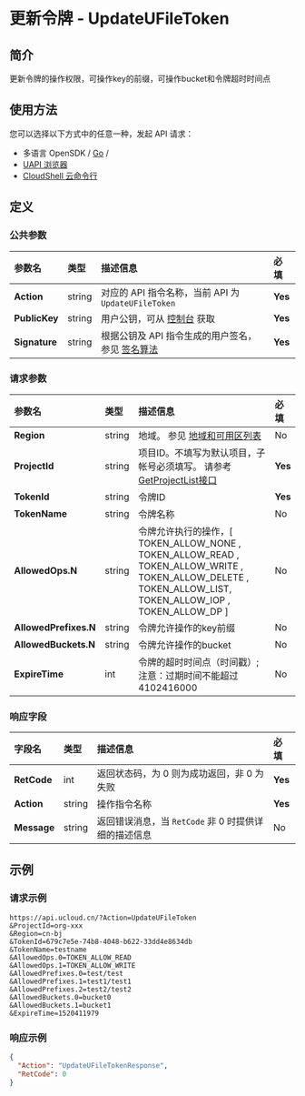 # 更新令牌 - UpdateUFileToken

## 简介

更新令牌的操作权限，可操作key的前缀，可操作bucket和令牌超时时间点






## 使用方法

您可以选择以下方式中的任意一种，发起 API 请求：
- 多语言 OpenSDK / [Go](https://github.com/ucloud/ucloud-sdk-go) /
- [UAPI 浏览器](https://console.ucloud.cn/uapi/detail?id=UpdateUFileToken)
- [CloudShell 云命令行](https://shell.ucloud.cn/)


## 定义

### 公共参数

| 参数名 | 类型 | 描述信息 | 必填 |
|:---|:---|:---|:---|
| **Action**     | string  | 对应的 API 指令名称，当前 API 为 `UpdateUFileToken`                        | **Yes** |
| **PublicKey**  | string  | 用户公钥，可从 [控制台](https://console.ucloud.cn/uapi/apikey) 获取                                             | **Yes** |
| **Signature**  | string  | 根据公钥及 API 指令生成的用户签名，参见 [签名算法](api/summary/signature.md)  | **Yes** |

### 请求参数

| 参数名 | 类型 | 描述信息 | 必填 |
|:---|:---|:---|:---|
| **Region** | string | 地域。 参见 [地域和可用区列表](api/summary/regionlist) |No|
| **ProjectId** | string | 项目ID。不填写为默认项目，子帐号必须填写。 请参考[GetProjectList接口](api/summary/get_project_list) |**Yes**|
| **TokenId** | string | 令牌ID |**Yes**|
| **TokenName** | string | 令牌名称 |No|
| **AllowedOps.N** | string | 令牌允许执行的操作，[ TOKEN_ALLOW_NONE , TOKEN_ALLOW_READ , TOKEN_ALLOW_WRITE , TOKEN_ALLOW_DELETE , TOKEN_ALLOW_LIST, TOKEN_ALLOW_IOP , TOKEN_ALLOW_DP ] |No|
| **AllowedPrefixes.N** | string | 令牌允许操作的key前缀 |No|
| **AllowedBuckets.N** | string | 令牌允许操作的bucket |No|
| **ExpireTime** | int | 令牌的超时时间点（时间戳）;注意：过期时间不能超过 4102416000 |No|

### 响应字段

| 字段名 | 类型 | 描述信息 | 必填 |
|:---|:---|:---|:---|
| **RetCode** | int | 返回状态码，为 0 则为成功返回，非 0 为失败 |**Yes**|
| **Action** | string | 操作指令名称 |**Yes**|
| **Message** | string | 返回错误消息，当 `RetCode` 非 0 时提供详细的描述信息 |No|




## 示例

### 请求示例
    
```
https://api.ucloud.cn/?Action=UpdateUFileToken
&ProjectId=org-xxx
&Region=cn-bj
&TokenId=679c7e5e-74b8-4048-b622-33dd4e8634db
&TokenName=testname
&AllowedOps.0=TOKEN_ALLOW_READ 
&AllowedOps.1=TOKEN_ALLOW_WRITE
&AllowedPrefixes.0=test/test
&AllowedPrefixes.1=test1/test1
&AllowedPrefixes.2=test2/test2
&AllowedBuckets.0=bucket0
&AllowedBuckets.1=bucket1
&ExpireTime=1520411979
```

### 响应示例
    
```json
{
  "Action": "UpdateUFileTokenResponse",
  "RetCode": 0
}
```





